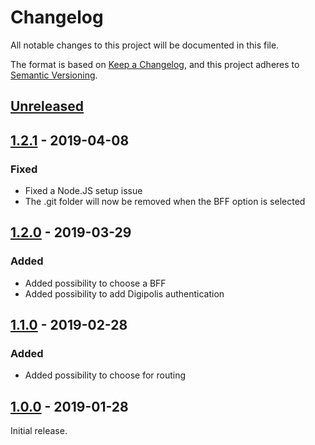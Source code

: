 # Changelog

All notable changes to this project will be documented in this file.

The format is based on [Keep a Changelog](http://keepachangelog.com/),
and this project adheres to [Semantic Versioning](https://semver.org/).

## [Unreleased]


## [1.2.1] - 2019-04-08

### Fixed
- Fixed a Node.JS setup issue
- The .git folder will now be removed when the BFF option is selected


## [1.2.0] - 2019-03-29

### Added
- Added possibility to choose a BFF
- Added possibility to add Digipolis authentication


## [1.1.0] - 2019-02-28

### Added
- Added possibility to choose for routing


## [1.0.0] - 2019-01-28
Initial release.


[Unreleased]: https://github.com/digipolisantwerp/starter-kit-react_app_nodejs/compare/v1.2.1...HEAD
[1.2.1]: https://github.com/digipolisantwerp/starter-kit-react_app_nodejs/compare/v1.2.0...v1.2.1
[1.2.0]: https://github.com/digipolisantwerp/starter-kit-react_app_nodejs/compare/v1.1.0...v1.2.0
[1.1.0]: https://github.com/digipolisantwerp/starter-kit-react_app_nodejs/compare/v1.0.0...v1.1.0
[1.0.0]: https://github.com/digipolisantwerp/starter-kit-react_app_nodejs/compare/v1.0.0
